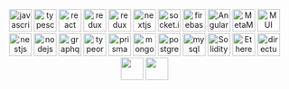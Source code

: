 <div style="text-align: center;">
<img src="https://upload.wikimedia.org/wikipedia/commons/6/6a/JavaScript-logo.png" alt="javascript" width="auto" height="40"/> <img src="https://iconape.com/wp-content/png_logo_vector/typescript.png" alt="typescript" width="auto" height="40"/> <img src="https://cdn4.iconfinder.com/data/icons/logos-3/600/React.js_logo-512.png" alt="react" width="auto" height="40"/> <img src="https://user-images.githubusercontent.com/77550580/169692845-46977ee6-691c-41c6-8498-f8e099550b83.png" alt="redux" width="auto" height="40"/> <img src="https://redux-saga.js.org/img/Redux-Saga-Logo.png" alt="redux" width="auto" height="40"/> <img src="https://camo.githubusercontent.com/efb6bf87c512cb50ebedea1411d6ee2dd64448b3d400d4cddb3373eddf6afc25/68747470733a2f2f696d616765732e6374666173736574732e6e65742f6862336964366167347261712f364e63584c3066546c5358523974564c31344c594a2f63366132613364656134346362663436383236636436643535393662353739372f6170706c652d746f7563682d69636f6e2e706e67" alt="nextjs" width="auto" height="40"/> <img src="https://avatars.githubusercontent.com/u/10566080?s=280&v=4" alt="socket.io" width="auto" height="40"/> <img src="https://brandslogos.com/wp-content/uploads/thumbs/firebase-logo-vector.svg" alt="firebase" width="auto" height="40"/> <img src="https://angular.io/assets/images/logos/angularjs/AngularJS-Shield.svg" alt="AngularJS" width="auto" height="40"/> <img src="https://upload.wikimedia.org/wikipedia/commons/thumb/3/36/MetaMask_Fox.svg/1200px-MetaMask_Fox.svg.png" alt="MetaMask" width="auto" height="40"/> <img src="https://res.cloudinary.com/practicaldev/image/fetch/s--IwFcphyV--/c_imagga_scale,f_auto,fl_progressive,h_900,q_auto,w_1600/https://thepracticaldev.s3.amazonaws.com/i/vb6ai56xqgpc0bcfn92y.png" alt="MUI" width="auto" height="40"/>  <img src="https://www.kindpng.com/picc/m/221-2214777_nestjs-logo-hd-png-download.png" alt="nestjs" width="auto" height="40"/> <img src="https://cdn.freebiesupply.com/logos/large/2x/nodejs-1-logo-png-transparent.png" alt="nodejs" width="auto" height="40"/>    <img src="https://upload.wikimedia.org/wikipedia/commons/thumb/1/17/GraphQL_Logo.svg/2048px-GraphQL_Logo.svg.png" alt="graphql" width="auto" height="40"/> <img src="https://user-images.githubusercontent.com/30929568/112730670-de09a480-8f58-11eb-9875-0d9ebb87fbd6.png" alt="typeorm" width="auto" height="40"/> <img src="https://res.cloudinary.com/crunchbase-production/image/upload/c_lpad,f_auto,q_auto:eco,dpr_1/rtlx0sivc7wcr75y5bkj" alt="prisma" width="auto" height="40"/> <img src="http://mongodb-js.github.io/leaf/mongodb-leaf_256x256.png" alt="mongodb" width="auto" height="40"/> <img src="https://cdn.icon-icons.com/icons2/2699/PNG/512/postgresql_vertical_logo_icon_168900.png" alt="postgresql" width="auto" height="40"/> <img src="https://download.logo.wine/logo/MySQL/MySQL-Logo.wine.png" alt="mysql" width="auto" height="40"/>   <img src="https://upload.wikimedia.org/wikipedia/commons/thumb/9/98/Solidity_logo.svg/1200px-Solidity_logo.svg.png" alt="Solidity" width="auto" height="40"/> <img src="https://www.logo.wine/a/logo/Ethereum/Ethereum-Icon-Purple-Logo.wine.svg" alt="Ethereum" width="auto" height="40"/> 
  <img src="https://camo.githubusercontent.com/ebf016c308b7472411bd951e5ee3c418a44c0755/68747470733a2f2f73332e616d617a6f6e6177732e636f6d2f662e636c2e6c792f6974656d732f33513238333030343348315931633146314b32442f64697265637475732d6c6f676f2d737461636b65642e706e67" alt="directus" width="auto" height="40"/> 
  <img src="https://www.freelogovectors.net/wp-content/uploads/2021/12/phantom-logo-freelogovectors.net_.png" width="auto" height="40"/>
  <img src="https://solana.com/src/img/branding/solanaLogo.png" width="auto" height="40"/>
  
</div>

